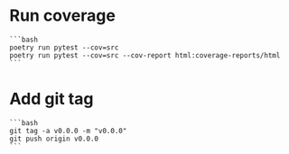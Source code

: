 # Run coverage #

    ```bash
    poetry run pytest --cov=src
    poetry run pytest --cov=src --cov-report html:coverage-reports/html
    ```



# Add git tag #

    ```bash
    git tag -a v0.0.0 -m "v0.0.0"
    git push origin v0.0.0
    ```